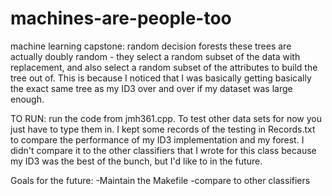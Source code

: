 # machines-are-people-too
machine learning capstone: random decision forests
these trees are actually doubly random - they select a random subset of the data with replacement, and also select a random subset of the attributes to build the tree out of. This is because I noticed that I was basically getting basically the exact same tree as my ID3 over and over if my dataset was large enough.

TO RUN:
run the code from jmh361.cpp. To test other data sets for now you just have to type them in. I kept some records of the testing in Records.txt to compare the performance of my ID3 implementation and my forest. I didn't compare it to the other classifiers that I wrote for this class because my ID3 was the best of the bunch, but I'd like to in the future. 

Goals for the future:
-Maintain the Makefile 
-compare to other classifiers
